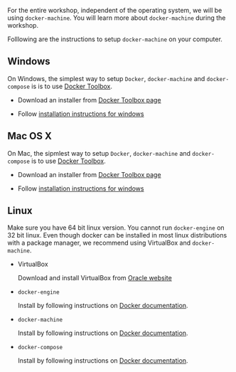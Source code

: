 For the entire workshop, independent of the operating system, we will be using
`docker-machine`. You will learn more about `docker-machine` during the workshop.

Folllowing are the instructions to setup `docker-machine` on your computer.

## Windows
On Windows, the simplest way to setup `Docker`, `docker-machine` and `docker-compose` is
is to use [Docker Toolbox](https://www.docker.com/docker-toolbox).

* Download an installer from
[Docker Toolbox page](https://www.docker.com/docker-toolbox)

* Follow
[installation instructions for windows](https://docs.docker.com/windows/step_one/)

## Mac OS X
On Mac, the sipmlest way to setup `Docker`, `docker-machine` and `docker-compose`
is to use [Docker Toolbox](https://www.docker.com/docker-toolbox).

* Download an installer from
[Docker Toolbox page](ttps://www.docker.com/docker-toolbox)

* Follow
[installation instructions for windows](https://docs.docker.com/mac/step_one/)

## Linux
Make sure you have 64 bit linux version. You cannot run `docker-engine` on
32 bit linux.
Even though docker can be installed in most linux distributions with a package
manager, we recommend using VirtualBox and `docker-machine`.

* VirtualBox

    Download and install VirtualBox from
    [Oracle website](https://www.virtualbox.org/wiki/Linux_Downloads)
    
* `docker-engine`

    Install by following instructions on
    [Docker documentation](https://docs.docker.com/engine/installation/).
    
* `docker-machine`
   
    Install by following instructions on
    [Docker documentation](https://docs.docker.com/machine/install-machine/).
    
* `docker-compose`

    Install by following instructions on
    [Docker documentation](https://docs.docker.com/compose/install/).
